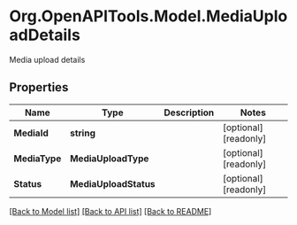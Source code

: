 # Org.OpenAPITools.Model.MediaUploadDetails
Media upload details

## Properties

Name | Type | Description | Notes
------------ | ------------- | ------------- | -------------
**MediaId** | **string** |  | [optional] [readonly] 
**MediaType** | **MediaUploadType** |  | [optional] [readonly] 
**Status** | **MediaUploadStatus** |  | [optional] [readonly] 

[[Back to Model list]](../README.md#documentation-for-models) [[Back to API list]](../README.md#documentation-for-api-endpoints) [[Back to README]](../README.md)

